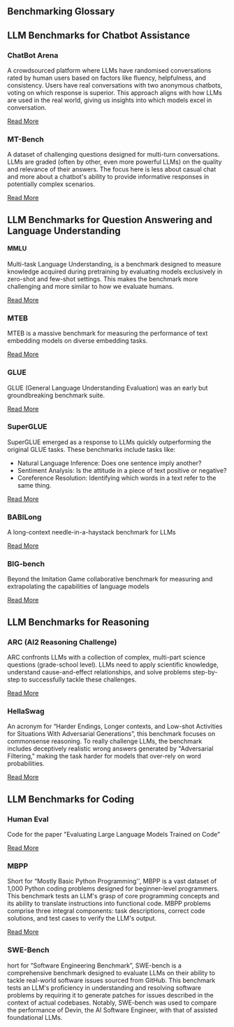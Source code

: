 ## Benchmarking Glossary


## LLM Benchmarks for Chatbot Assistance

### ChatBot Arena
A crowdsourced platform where LLMs have randomised conversations rated by human users based on factors like fluency, helpfulness, and consistency. Users have real conversations with two anonymous chatbots, voting on which response is superior. This approach aligns with how LLMs are used in the real world, giving us insights into which models excel in conversation.

[Read More](https://huggingface.co/spaces/lmsys/chatbot-arena-leaderboard)

### MT-Bench
A dataset of challenging questions designed for multi-turn conversations. LLMs are graded (often by other, even more powerful LLMs) on the quality and relevance of their answers. The focus here is less about casual chat and more about a chatbot's ability to provide informative responses in potentially complex scenarios.

[Read More](https://paperswithcode.com/dataset/mt-bench)

## LLM Benchmarks for Question Answering and Language Understanding

#### MMLU
Multi-task Language Understanding, is a benchmark designed to measure knowledge acquired during pretraining by evaluating models exclusively in zero-shot and few-shot settings. This makes the benchmark more challenging and more similar to how we evaluate humans.

[Read More](https://paperswithcode.com/sota/multi-task-language-understanding-on-mmlu)

### MTEB
MTEB is a massive benchmark for measuring the performance of text embedding models on diverse embedding tasks.

[Read More](https://huggingface.co/blog/mteb)

### GLUE
GLUE (General Language Understanding Evaluation) was an early but groundbreaking benchmark suite. 

[Read More](https://gluebenchmark.com/leaderboard)

### SuperGLUE
SuperGLUE emerged as a response to LLMs quickly outperforming the original GLUE tasks. These benchmarks include tasks like:
- Natural Language Inference: Does one sentence imply another?
- Sentiment Analysis: Is the attitude in a piece of text positive or negative?
- Coreference Resolution: Identifying which words in a text refer to the same thing.

[Read More](https://super.gluebenchmark.com/leaderboard/)

### BABILong 
A long-context needle-in-a-haystack benchmark for LLMs

[Read More](https://github.com/booydar/babilong)

### BIG-bench
Beyond the Imitation Game collaborative benchmark for measuring and extrapolating the capabilities of language models

[Read More](https://github.com/google/BIG-bench)

## LLM Benchmarks for Reasoning

### ARC (AI2 Reasoning Challenge)
ARC confronts LLMs with a collection of complex, multi-part science questions (grade-school level). LLMs need to apply scientific knowledge, understand cause-and-effect relationships, and solve problems step-by-step to successfully tackle these challenges.

[Read More](https://arxiv.org/abs/1803.05457)

### HellaSwag
An acronym for “Harder Endings, Longer contexts, and Low-shot Activities for Situations With Adversarial Generations”, this benchmark focuses on commonsense reasoning. To really challenge LLMs, the benchmark includes deceptively realistic wrong answers generated by "Adversarial Filtering," making the task harder for models that over-rely on word probabilities.

[Read More](https://arxiv.org/abs/1905.07830)

## LLM Benchmarks for Coding

### Human Eval
Code for the paper "Evaluating Large Language Models Trained on Code"

[Read More](https://github.com/openai/human-eval)

### MBPP 
Short for “Mostly Basic Python Programming'', MBPP is a vast dataset of 1,000 Python coding problems designed for beginner-level programmers. This benchmark tests an LLM's grasp of core programming concepts and its ability to translate instructions into functional code. MBPP problems comprise three integral components: task descriptions, correct code solutions, and test cases to verify the LLM's output.

[Read More](https://paperswithcode.com/sota/code-generation-on-mbpp)

### SWE-Bench
hort for “Software Engineering Benchmark”, SWE-bench is a comprehensive benchmark designed to evaluate LLMs on their ability to tackle real-world software issues sourced from GitHub. This benchmark tests an LLM's proficiency in understanding and resolving software problems by requiring it to generate patches for issues described in the context of actual codebases. Notably, SWE-bench was used to compare the performance of Devin, the AI Software Engineer, with that of assisted foundational LLMs.